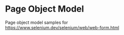 # Page Object Model
Page object model samples for https://www.selenium.dev/selenium/web/web-form.html